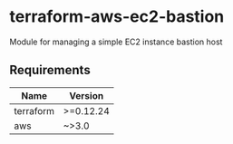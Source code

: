 # terraform-aws-ec2-bastion
Module for managing a simple EC2 instance bastion host

## Requirements
| Name      | Version   |
|-----------|-----------|
| terraform | >=0.12.24 |
| aws       | ~>3.0     |
